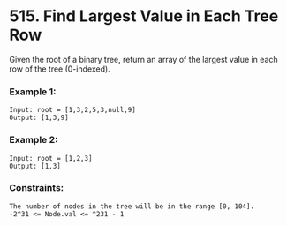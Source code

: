 # 515. Find Largest Value in Each Tree Row

Given the root of a binary tree, return an array of the largest value in each row of the tree (0-indexed).

 

### Example 1:

```
Input: root = [1,3,2,5,3,null,9]
Output: [1,3,9]
```
### Example 2:
```
Input: root = [1,2,3]
Output: [1,3]
```
 

### Constraints:
```
The number of nodes in the tree will be in the range [0, 104].
-2^31 <= Node.val <= ^231 - 1
```
